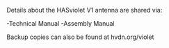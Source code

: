 Details about the HASviolet V1 antenna are shared via:

-Technical Manual
-Assembly Manual

Backup copies can also be found at hvdn.org/violet
